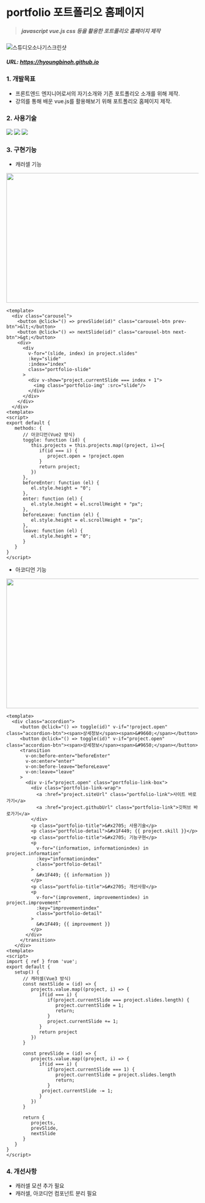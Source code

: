 # portfolio 포트폴리오 홈페이지

> ##### javascript vue.js css 등을 활용한 포트폴리오 홈페이지 제작
![스튜디오소나기스크린샷](https://user-images.githubusercontent.com/108599126/222919860-f9372eac-a532-4138-a584-7d2d00ee8b74.JPG)
##### URL: https://hyoungbinoh.github.io
   
### 1. 개발목표
* 프론트엔드 엔지니어로서의 자기소개와 기존 포트폴리오 소개를 위해 제작.
* 강의를 통해 배운 vue.js를 활용해보기 위해 포트폴리오 홈페이지 제작.

### 2. 사용기술
<img src="https://img.shields.io/badge/JavaScript-F7DF1E?style=flat&logo=javascript&logoColor=black"> <img src="https://img.shields.io/badge/Vue.js-4FC08D?style=flat&logo=vue.js&logoColor=white"> <img src="https://img.shields.io/badge/CSS3-1572B6?style=flat&logo=css3&logoColor=white">

### 3. 구현기능
* 캐러셀 기능 
<img src="https://user-images.githubusercontent.com/108599126/222903975-d955aeb5-40f7-4cb3-8fb2-35496ab26059.JPG" width="630" height="340">

```
<template>
  <div class="carousel">
    <button @click="() => prevSlide(id)" class="carousel-btn prev-btn">&lt;</button>
    <button @click="() => nextSlide(id)" class="carousel-btn next-btn">&gt;</button>
    <div>
      <div
        v-for="(slide, index) in project.slides"
        :key="slide"
        :index="index"
        class="portfolio-slide"
      >
        <div v-show="project.currentSlide === index + 1"> 
          <img class="portfolio-img" :src="slide"/>
        </div>
      </div>
    </div>
  </div>
<template>
<script>
export default {
   methods: {
      // 아코디언(Vue2 방식)
      toggle: function (id) {
         this.projects = this.projects.map((project, i)=>{
            if(id === i) {
               project.open = !project.open
            }
            return project;
         })
      },
      beforeEnter: function (el) {
         el.style.height = "0";
      },
      enter: function (el) {
         el.style.height = el.scrollHeight + "px";
      },
      beforeLeave: function (el) {
         el.style.height = el.scrollHeight + "px";
      },
      leave: function (el) {
         el.style.height = "0";
      }
   }
}
</script>
```

* 아코디언 기능 
<img src="https://user-images.githubusercontent.com/108599126/222918669-40acd172-a6b8-4a04-ba04-0c8a3e9a90e6.JPG" width="630" height="340">

```
<template>
  <div class="accordion">
     <button @click="() => toggle(id)" v-if="!project.open" class="accordion-btn"><span>상세정보</span><span>&#9660;</span></button>
     <button @click="() => toggle(id)" v-if="project.open" class="accordion-btn"><span>상세정보</span><span>&#9650;</span></button>
     <transition
       v-on:before-enter="beforeEnter"
       v-on:enter="enter"
       v-on:before-leave="beforeLeave"
       v-on:leave="leave"
     >
       <div v-if="project.open" class="portfolio-link-box">
         <div class="portfolio-link-wrap">            
           <a :href="project.siteUrl" class="portfolio-link">사이트 바로가기</a>
           <a :href="project.githubUrl" class="portfolio-link">깃허브 바로가기</a>
         </div>
         <p class="portfolio-title">&#x2705; 사용기술</p>
         <p class="portfolio-detail">&#x1F449; {{ project.skill }}</p>
         <p class="portfolio-title">&#x2705; 기능구현</p>
         <p 
           v-for="(information, informationindex) in project.information"
           :key="informationindex"
           class="portfolio-detail"
         >
           &#x1F449; {{ information }}
         </p>
         <p class="portfolio-title">&#x2705; 개선사항</p>
         <p 
           v-for="(improvement, improvementindex) in project.improvement"
           :key="improvementindex"
           class="portfolio-detail"
         >
           &#x1F449; {{ improvement }}
         </p>
       </div>
     </transition>
   </div>
<template>
<script>
import { ref } from 'vue';
export default {
   setup() {
      // 캐러셀(Vue3 방식)
      const nextSlide = (id) => {
         projects.value.map((project, i) => {
            if(id === i) {
               if(project.currentSlide === project.slides.length) {
                  project.currentSlide = 1;
                  return;
               }
               project.currentSlide += 1;
            }
            return project
         })
      }

      const prevSlide = (id) => {
         projects.value.map((project, i) => {
            if(id === i) {
               if(project.currentSlide === 1) {
                  project.currentSlide = project.slides.length
                  return;
               }
             project.currentSlide -= 1;
            }
         })
      }

      return {
         projects,
         prevSlide, 
         nextSlide
      }
   }
}
</script>
```

### 4. 개선사항
* 캐러셀 모션 추가 필요
* 캐러셀, 아코디언 컴포넌트 분리 필요
